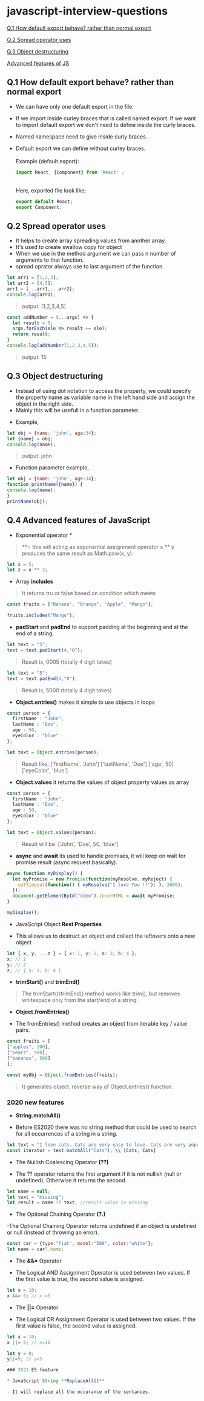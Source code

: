 # javascript-interview-questions

[Q.1 How default export behave? rather than normal export](https://github.com/prabugithub/UI-interview-questions/blob/main/JavaScript_ES6.md#q1-how-default-export-behave-rather-than-normal-export)

[Q.2 Spread operator uses](https://github.com/prabugithub/UI-interview-questions/blob/main/JavaScript_ES6.md#q2-spread-operator-uses)

[Q.3 Object destructuring](https://github.com/prabugithub/UI-interview-questions/blob/main/JavaScript_ES6.md#q1-how-default-export-behave-rather-than-normal-export)

[Advanced features of JS](https://github.com/prabugithub/UI-interview-questions/edit/main/JavaScript_ES6.md#q4-advanced-features-of-javascript)

## Q.1 How default export behave? rather than normal export

* We can have only one default export in the file.<br>
* If we import inside curley braces that is called named export. If we want to import default export we don't need to define inside the curly braces.<br>
* Named namespace need to give inside curly braces.<br>
* Default export we can define without curley braces.<br>
  <br>
Example (default export):<br>
 
  ```js
  import React, {Component} from 'React' ;
  ```

  <br>
  Here, exported file look like;<br>

  ```js
  export default React;
  export Component;
  ```


## Q.2 Spread operator uses

* It helps to create array spreading values from another array.
* It's used to create swallow copy for object
* When we use in the method argument we can pass n number of arguments to that function.
* spread oprator always use to last argument of the function.

```js
let arr1 = [1,2,3];   
let arr2 = [4,5];   
arr1 = [...arr1,...arr2];   
console.log(arr1);
```


> output: [1,2,3,4,5]

```js
const addNumber = (...args) => { 
  let result = 0;
  args.forEach(ele => result += ele);
  return result;
} 
console.log(addNumber(1,2,3,4,5));
```

>output: 15

## Q.3 Object destructuring
* Instead of using dot notation to access the property, we could specify the property name as variable name in the left hand side and assign the object in the right side. 
* Mainly this will be usefull in a function parameter.
- Example,
```js
let obj = {name: 'john', age:34};
let {name} = obj;
console.log(name);
```

>output: john

- Function parameter example,
```js
let obj = {name: 'john', age:34};
function printName({name}) {
console.log(name);
}
printName(obj);
```

## Q.4 Advanced features of JavaScript
* Exponential operator *
> \**= this will acting as exponential assignment operator
> x ** y produces the same result as Math.pow(x, y):
```js
let x = 5;
let z = x ** 2;
```

* Array **includes**
> It returns tru or false based on condition which meets
```js
const fruits = ["Banana", "Orange", "Apple", "Mango"];

fruits.includes("Mango");
```
* **padStart** and **padEnd** to support padding at the beginning and at the end of a string.

```js
let text = "5";
text = text.padStart(4,"0");
```

> Result is, 0005 (totally 4 digit takes)

```js
let text = "5";
text = text.padEnd(4,"0");
```

> Result is, 5000 (totally 4 digit takes)

* **Object.entries()** makes it simple to use objects in loops

```ts
const person = {
  firstName : "John",
  lastName : "Doe",
  age : 50,
  eyeColor : "blue"
};

let text = Object.entries(person);
```

> Result like,
> ['firstName', 'John']
> ['lastName', 'Doe']
> ['age', 50]
> ['eyeColor', 'blue']

* **Object.values** it returns the values of object property values as array

```ts
const person = {
  firstName : "John",
  lastName : "Doe",
  age : 50,
  eyeColor : "blue"
};

let text = Object.values(person);
```

> Result will be  ['John', 'Doe', 50, 'blue']

* **async** and **await** its used to handle promises, it will keep on wait for promise result (async request basically).

```js
async function myDisplay() {
  let myPromise = new Promise(function(myResolve, myReject) {
    setTimeout(function() { myResolve("I love You !!"); }, 3000);
  });
  document.getElementById("demo").innerHTML = await myPromise;
}

myDisplay();
```

* JavaScript Object **Rest Properties**

- This allows us to destruct an object and collect the leftovers onto a new object

```js
let { x, y, ...z } = { x: 1, y: 2, a: 3, b: 4 };
x; // 1
y; // 2
z; // { a: 3, b: 4 }
```

* **trimStart()** and **trimEnd()**

> The trimStart()/trimEnd() method works like trim(), but removes whitespace only from the start/end of a string.

* **Object.fromEntries()** 

- The fromEntries() method creates an object from iterable key / value pairs.

```js
const fruits = [
["apples", 300],
["pears", 900],
["bananas", 500]
];

const myObj = Object.fromEntries(fruits);
```

> It generates object. reverse way of Object.entries() function.

### 2020 new features

* **String.matchAll()**

- Before ES2020 there was no string method that could be used to search for all occurrences of a string in a string.

```js
let text = "I love cats. Cats are very easy to love. Cats are very popular."
const iterator = text.matchAll("Cats"); \\ [Cats, Cats]
```

* The Nullish Coalescing Operator **(??)**

- The ?? operator returns the first argument if it is not nullish (null or undefined). Otherwise it returns the second.

```js
let name = null;
let text = "missing";
let result = name ?? text; //result value is missing
```

* The Optional Chaining Operator **(?.)**

-The Optional Chaining Operator returns undefined if an object is undefined or null (instead of throwing an error).

```js
const car = {type:"Fiat", model:"500", color:"white"};
let name = car?.name;
```

* The **&&=** Operator

- The Logical AND Assignment Operator is used between two values. If the first value is true, the second value is assigned.

```js
let x = 10;
x &&= 5; // x =5
```

* The **||=** Operator

- The Logical OR Assignment Operator is used between two values. If the first value is false, the second value is assigned.

```js
let x = 10;
x ||= 5; // x=10

let y = 0;
y||=5; // y=5

### 2021 ES feature

* JavaScript String **ReplaceAll()**

- It will replace all the occurance of the sentances.

```
